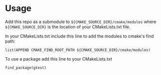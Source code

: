 # Usage

Add this repo as a submodule to `${CMAKE_SOURCE_DIR}/cmake/modules` where `${CMAKE_SOURCE_DIR}` is the location of your CMakeLists.txt file.

In your CMakeLists.txt include this line to add the modules to cmake's find path:

    list(APPEND CMAKE_FIND_ROOT_PATH ${CMAKE_SOURCE_DIR}/cmake/modules)

To use a package add this line to your CMakeLists.txt

    find_package(gtest)

